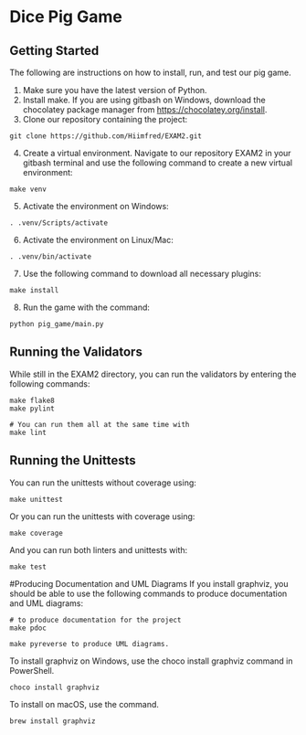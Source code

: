 # Dice Pig Game

## Getting Started
The following are instructions on how to install, run, and test our pig game.

1. Make sure you have the latest version of Python.
2. Install make. If you are using gitbash on Windows, download the chocolatey package manager from https://chocolatey.org/install.
3. Clone our repository containing the project: 
```
git clone https://github.com/Hiimfred/EXAM2.git
```
4. Create a virtual environment. Navigate to our repository EXAM2 in your gitbash terminal and use the following command to create a new virtual environment: 
```
make venv
```
5. Activate the environment on Windows: 
```
. .venv/Scripts/activate
```
6. Activate the environment on Linux/Mac: 
```
. .venv/bin/activate
```
7. Use the following command to download all necessary plugins: 
```
make install
```
8. Run the game with the command: 
```
python pig_game/main.py
```

## Running the Validators
While still in the EXAM2 directory, you can run the validators by entering the following commands:
```
make flake8
make pylint
```
```
# You can run them all at the same time with 
make lint
```

## Running the Unittests
You can run the unittests without coverage using: 
```
make unittest
```
Or you can run the unittests with coverage using: 
```
make coverage
```
And you can run both linters and unittests with: 
```
make test
```

#Producing Documentation and UML Diagrams
If you install graphviz, you should be able to use the following commands to produce documentation and UML diagrams:
```
# to produce documentation for the project
make pdoc 
```
```
make pyreverse to produce UML diagrams.
```

To install graphviz on Windows, use the choco install graphviz command in PowerShell.
```
choco install graphviz
```
To install on macOS, use the command.
```
brew install graphviz
``` 